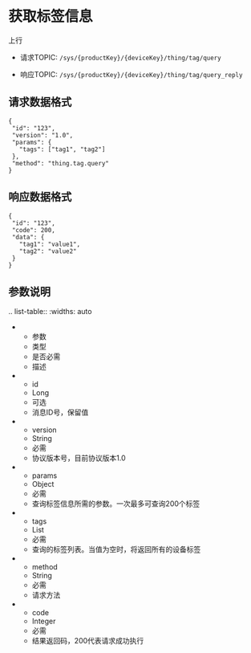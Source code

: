 # 获取标签信息

上行
- 请求TOPIC: `/sys/{productKey}/{deviceKey}/thing/tag/query`

- 响应TOPIC: `/sys/{productKey}/{deviceKey}/thing/tag/query_reply`

## 请求数据格式


```
{
 "id": "123",
 "version": "1.0",
 "params": {
   "tags": ["tag1", "tag2"]
 },
 "method": "thing.tag.query"
}

```

## 响应数据格式

```
{
 "id": "123",
 "code": 200,
 "data": {
   "tag1": "value1",
   "tag2": "value2"
 }
}

```

## 参数说明

.. list-table::
   :widths: auto

   * - 参数
     - 类型
     - 是否必需
     - 描述
   * - id
     - Long
     - 可选
     - 消息ID号，保留值
   * - version
     - String
     - 必需
     - 协议版本号，目前协议版本1.0
   * - params
     - Object
     - 必需
     - 查询标签信息所需的参数。一次最多可查询200个标签
   * - tags
     - List
     - 必需
     - 查询的标签列表。当值为空时，将返回所有的设备标签
   * - method
     - String
     - 必需
     - 请求方法
   * - code
     - Integer
     - 必需
     - 结果返回码，200代表请求成功执行


<!--end-->
